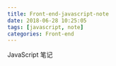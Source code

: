```yaml
---
title: Front-end-javascript-note
date: 2018-06-28 10:25:05
tags: [javascript, note]
categories: Front-end
---
```


JavaScript 笔记

<!-- more -->
